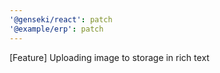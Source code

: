 ```yaml
---
'@genseki/react': patch
'@example/erp': patch
---
```


[Feature] Uploading image to storage in rich text
